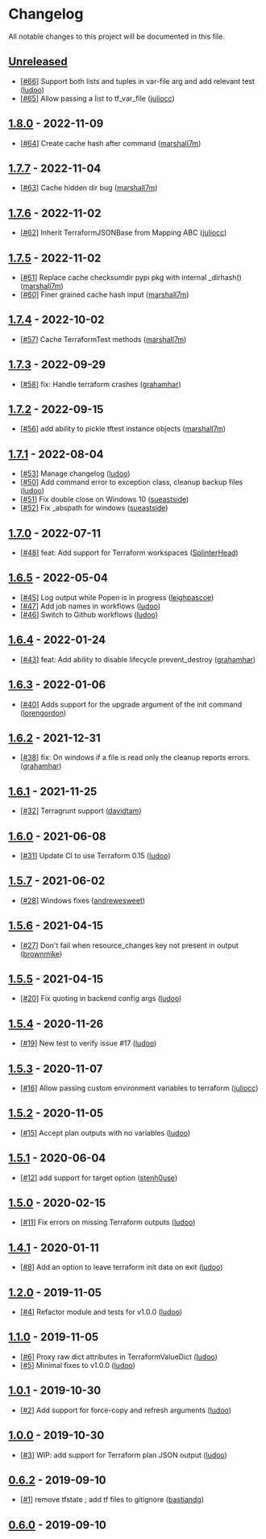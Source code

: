 # Changelog

All notable changes to this project will be documented in this file.
<!-- markdownlint-disable MD024 -->

## [Unreleased]

<!-- None < 2022-11-09 06:45:04+00:00 -->

- [[#66](https://github.com/GoogleCloudPlatform/terraform-python-testing-helper/pull/66)] Support both lists and tuples in var-file arg and add relevant test ([ludoo](https://github.com/ludoo)) <!-- 2022-12-01 06:47:08+00:00 -->
- [[#65](https://github.com/GoogleCloudPlatform/terraform-python-testing-helper/pull/65)] Allow passing a list to tf_var_file ([juliocc](https://github.com/juliocc)) <!-- 2022-11-30 19:45:18+00:00 -->

## [1.8.0] - 2022-11-09
<!-- 2022-11-09 06:45:04+00:00 < 2022-11-04 13:00:05+00:00 -->

- [[#64](https://github.com/GoogleCloudPlatform/terraform-python-testing-helper/pull/64)] Create cache hash after command ([marshall7m](https://github.com/marshall7m)) <!-- 2022-11-09 06:40:50+00:00 -->

## [1.7.7] - 2022-11-04
<!-- 2022-11-04 13:00:05+00:00 < 2022-11-02 13:49:30+00:00 -->

- [[#63](https://github.com/GoogleCloudPlatform/terraform-python-testing-helper/pull/63)] Cache hidden dir bug ([marshall7m](https://github.com/marshall7m)) <!-- 2022-11-04 12:57:20+00:00 -->

## [1.7.6] - 2022-11-02

- [[#62](https://github.com/GoogleCloudPlatform/terraform-python-testing-helper/pull/62)] Inherit TerraformJSONBase from Mapping ABC ([juliocc](https://github.com/juliocc)) <!-- 2022-11-02 13:43:24+00:00 -->

## [1.7.5] - 2022-11-02
<!-- 2022-11-02 06:51:48+00:00 < 2022-10-02 16:42:19+00:00 -->

- [[#61](https://github.com/GoogleCloudPlatform/terraform-python-testing-helper/pull/61)] Replace cache checksumdir pypi pkg with internal _dirhash() ([marshall7m](https://github.com/marshall7m)) <!-- 2022-11-02 06:30:26+00:00 -->
- [[#60](https://github.com/GoogleCloudPlatform/terraform-python-testing-helper/pull/60)] Finer grained cache hash input ([marshall7m](https://github.com/marshall7m)) <!-- 2022-11-01 09:05:28+00:00 -->

## [1.7.4] - 2022-10-02
<!-- 2022-10-02 16:42:19+00:00 < 2022-09-29 11:34:08+00:00 -->

- [[#57](https://github.com/GoogleCloudPlatform/terraform-python-testing-helper/pull/57)] Cache TerraformTest methods ([marshall7m](https://github.com/marshall7m)) <!-- 2022-10-02 16:38:46+00:00 -->

## [1.7.3] - 2022-09-29
<!-- 2022-09-29 11:34:08+00:00 < 2022-09-15 05:29:49+00:00 -->

- [[#58](https://github.com/GoogleCloudPlatform/terraform-python-testing-helper/pull/58)] fix: Handle terraform crashes ([grahamhar](https://github.com/grahamhar)) <!-- 2022-09-23 14:38:29+00:00 -->

## [1.7.2] - 2022-09-15
<!-- 2022-09-15 05:29:49+00:00 < 2022-08-04 11:44:18+00:00 -->

- [[#56](https://github.com/GoogleCloudPlatform/terraform-python-testing-helper/pull/56)] add ability to pickle tftest instance objects ([marshall7m](https://github.com/marshall7m)) <!-- 2022-09-15 05:22:57+00:00 -->

## [1.7.1] - 2022-08-04

<!-- 2022-08-04 11:44:18+00:00 < 2022-07-11 12:09:43+00:00 -->

- [[#53](https://github.com/GoogleCloudPlatform/terraform-python-testing-helper/pull/53)] Manage changelog ([ludoo](https://github.com/ludoo)) <!-- 2022-08-04 11:41:42+00:00 -->
- [[#50](https://github.com/GoogleCloudPlatform/terraform-python-testing-helper/pull/50)] Add command error to exception class, cleanup backup files ([ludoo](https://github.com/ludoo)) <!-- 2022-08-04 10:45:06+00:00 -->
- [[#51](https://github.com/GoogleCloudPlatform/terraform-python-testing-helper/pull/51)] Fix double close on Windows 10 ([sueastside](https://github.com/sueastside)) <!-- 2022-08-04 10:35:48+00:00 -->
- [[#52](https://github.com/GoogleCloudPlatform/terraform-python-testing-helper/pull/52)] Fix _abspath for windows ([sueastside](https://github.com/sueastside)) <!-- 2022-08-04 10:21:34+00:00 -->

## [1.7.0] - 2022-07-11

<!-- 2022-07-11 12:09:43+00:00 < 2022-05-04 14:07:59+00:00 -->

- [[#48](https://github.com/GoogleCloudPlatform/terraform-python-testing-helper/pull/48)] feat: Add support for Terraform workspaces ([SplinterHead](https://github.com/SplinterHead)) <!-- 2022-07-11 08:24:43+00:00 -->

## [1.6.5] - 2022-05-04

<!-- 2022-05-04 14:07:59+00:00 < 2022-01-24 13:38:06+00:00 -->

- [[#45](https://github.com/GoogleCloudPlatform/terraform-python-testing-helper/pull/45)] Log output while Popen is in progress ([leighpascoe](https://github.com/leighpascoe)) <!-- 2022-05-04 13:46:56+00:00 -->
- [[#47](https://github.com/GoogleCloudPlatform/terraform-python-testing-helper/pull/47)] Add job names in workflows ([ludoo](https://github.com/ludoo)) <!-- 2022-05-03 17:49:30+00:00 -->
- [[#46](https://github.com/GoogleCloudPlatform/terraform-python-testing-helper/pull/46)] Switch to Github workflows ([ludoo](https://github.com/ludoo)) <!-- 2022-05-03 17:40:27+00:00 -->

## [1.6.4] - 2022-01-24

<!-- 2022-01-24 13:38:06+00:00 < 2022-01-06 18:33:27+00:00 -->

- [[#43](https://github.com/GoogleCloudPlatform/terraform-python-testing-helper/pull/43)] feat: Add ability to disable lifecycle prevent_destroy ([grahamhar](https://github.com/grahamhar)) <!-- 2022-01-24 10:09:31+00:00 -->

## [1.6.3] - 2022-01-06

<!-- 2022-01-06 18:33:27+00:00 < 2021-12-31 09:37:01+00:00 -->

- [[#40](https://github.com/GoogleCloudPlatform/terraform-python-testing-helper/pull/40)] Adds support for the upgrade argument of the init command ([lorengordon](https://github.com/lorengordon)) <!-- 2022-01-06 18:30:16+00:00 -->

## [1.6.2] - 2021-12-31

<!-- 2021-12-31 09:37:01+00:00 < 2021-11-25 14:53:54+00:00 -->

- [[#38](https://github.com/GoogleCloudPlatform/terraform-python-testing-helper/pull/38)] fix: On windows if a file is read only the cleanup reports errors. ([grahamhar](https://github.com/grahamhar)) <!-- 2021-11-25 14:51:23+00:00 -->

## [1.6.1] - 2021-11-25

<!-- 2021-11-25 14:53:54+00:00 < 2021-06-07 22:20:11+00:00 -->

- [[#32](https://github.com/GoogleCloudPlatform/terraform-python-testing-helper/pull/32)] Terragrunt support ([davidtam](https://github.com/davidtam)) <!-- 2021-06-07 22:16:39+00:00 -->

## [1.6.0] - 2021-06-08

<!-- 2021-06-07 22:20:11+00:00 < 2021-06-02 19:14:25+00:00 -->

- [[#31](https://github.com/GoogleCloudPlatform/terraform-python-testing-helper/pull/31)] Update CI to use Terraform 0.15 ([ludoo](https://github.com/ludoo)) <!-- 2021-06-03 06:00:32+00:00 -->

## [1.5.7] - 2021-06-02

<!-- 2021-06-02 19:14:25+00:00 < 2021-04-15 05:40:18+00:00 -->

- [[#28](https://github.com/GoogleCloudPlatform/terraform-python-testing-helper/pull/28)] Windows fixes ([andrewesweet](https://github.com/andrewesweet)) <!-- 2021-06-02 19:10:02+00:00 -->

## [1.5.6] - 2021-04-15

<!-- 2021-04-15 05:40:18+00:00 < 2021-04-15 05:26:39+00:00 -->

- [[#27](https://github.com/GoogleCloudPlatform/terraform-python-testing-helper/pull/27)] Don't fail when resource_changes key not present in output ([brownmike](https://github.com/brownmike)) <!-- 2021-04-15 05:23:26+00:00 -->

## [1.5.5] - 2021-04-15

<!-- 2021-04-15 05:26:39+00:00 < 2020-11-26 16:22:15+00:00 -->

- [[#20](https://github.com/GoogleCloudPlatform/terraform-python-testing-helper/pull/20)] Fix quoting in backend config args ([ludoo](https://github.com/ludoo)) <!-- 2020-11-26 16:20:21+00:00 -->

## [1.5.4] - 2020-11-26

<!-- 2020-11-26 16:22:15+00:00 < 2020-11-07 16:47:29+00:00 -->

- [[#19](https://github.com/GoogleCloudPlatform/terraform-python-testing-helper/pull/19)] New test to verify issue #17 ([ludoo](https://github.com/ludoo)) <!-- 2020-11-26 11:18:59+00:00 -->

## [1.5.3] - 2020-11-07

<!-- 2020-11-07 16:47:29+00:00 < 2020-11-05 16:50:05+00:00 -->

- [[#16](https://github.com/GoogleCloudPlatform/terraform-python-testing-helper/pull/16)] Allow passing custom environment variables to terraform ([juliocc](https://github.com/juliocc)) <!-- 2020-11-07 16:44:33+00:00 -->

## [1.5.2] - 2020-11-05

<!-- 2020-11-05 16:50:05+00:00 < 2020-06-04 07:40:00+00:00 -->

- [[#15](https://github.com/GoogleCloudPlatform/terraform-python-testing-helper/pull/15)] Accept plan outputs with no variables ([ludoo](https://github.com/ludoo)) <!-- 2020-11-05 16:48:22+00:00 -->

## [1.5.1] - 2020-06-04

<!-- 2020-06-04 07:40:00+00:00 < 2020-02-15 13:08:48+00:00 -->

- [[#12](https://github.com/GoogleCloudPlatform/terraform-python-testing-helper/pull/12)] add support for target option ([stenh0use](https://github.com/stenh0use)) <!-- 2020-02-15 13:07:07+00:00 -->

## [1.5.0] - 2020-02-15

<!-- 2020-02-15 13:08:48+00:00 < 2020-01-11 16:46:43+00:00 -->

- [[#11](https://github.com/GoogleCloudPlatform/terraform-python-testing-helper/pull/11)] Fix errors on missing Terraform outputs ([ludoo](https://github.com/ludoo)) <!-- 2020-01-11 16:26:48+00:00 -->

## [1.4.1] - 2020-01-11

<!-- 2020-01-11 16:46:43+00:00 < 2020-01-11 16:33:54+00:00 -->

- [[#8](https://github.com/GoogleCloudPlatform/terraform-python-testing-helper/pull/8)] Add an option to leave terraform init data on exit ([ludoo](https://github.com/ludoo)) <!-- 2019-11-16 19:42:49+00:00 -->

## [1.2.0] - 2019-11-05

<!-- 2019-11-05 05:39:42+00:00 < 2019-11-05 05:05:17+00:00 -->

- [[#4](https://github.com/GoogleCloudPlatform/terraform-python-testing-helper/pull/4)] Refactor module and tests for v1.0.0 ([ludoo](https://github.com/ludoo)) <!-- 2019-10-30 06:19:34+00:00 -->

## [1.1.0] - 2019-11-05

<!-- 2019-11-05 05:05:17+00:00 < 2019-10-30 06:38:21+00:00 -->

- [[#6](https://github.com/GoogleCloudPlatform/terraform-python-testing-helper/pull/6)] Proxy raw dict attributes in TerraformValueDict ([ludoo](https://github.com/ludoo)) <!-- 2019-11-05 05:04:12+00:00 -->
- [[#5](https://github.com/GoogleCloudPlatform/terraform-python-testing-helper/pull/5)] Minimal fixes to v1.0.0 ([ludoo](https://github.com/ludoo)) <!-- 2019-10-30 06:37:13+00:00 -->

## [1.0.1] - 2019-10-30

<!-- 2019-10-30 06:38:21+00:00 < 2019-10-30 06:21:04+00:00 -->

- [[#2](https://github.com/GoogleCloudPlatform/terraform-python-testing-helper/pull/2)] Add support for force-copy and refresh arguments ([ludoo](https://github.com/ludoo)) <!-- 2019-09-07 12:31:14+00:00 -->

## [1.0.0] - 2019-10-30

<!-- 2019-10-30 06:21:04+00:00 < 2019-09-10 13:54:14+00:00 -->

- [[#3](https://github.com/GoogleCloudPlatform/terraform-python-testing-helper/pull/3)] WIP: add support for Terraform plan JSON output ([ludoo](https://github.com/ludoo)) <!-- 2019-09-10 06:55:27+00:00 -->

## [0.6.2] - 2019-09-10

<!-- 2019-09-10 13:54:14+00:00 < 2019-09-10 06:58:18+00:00 -->

- [[#1](https://github.com/GoogleCloudPlatform/terraform-python-testing-helper/pull/1)] remove tfstate ; add tf files to gitignore ([bastiandg](https://github.com/bastiandg)) <!-- 2019-03-29 08:13:06+00:00 -->

## [0.6.0] - 2019-09-10

<!-- 2019-09-10 06:58:18+00:00 < None -->

<!-- markdown-link-check-disable -->
[Unreleased]: https://github.com/GoogleCloudPlatform/terraform-python-testing-helper/compare/v1.8.0...HEAD
[1.8.0]: https://github.com/GoogleCloudPlatform/terraform-python-testing-helper/compare/v1.7.7...v1.8.0
[1.7.7]: https://github.com/GoogleCloudPlatform/terraform-python-testing-helper/compare/v1.7.6...v1.7.7
[1.7.6]: https://github.com/GoogleCloudPlatform/terraform-python-testing-helper/compare/v1.7.5...v1.7.6
[1.7.5]: https://github.com/GoogleCloudPlatform/terraform-python-testing-helper/compare/v1.7.4...v1.7.5
[1.7.4]: https://github.com/GoogleCloudPlatform/terraform-python-testing-helper/compare/v1.7.3...v1.7.4
[1.7.3]: https://github.com/GoogleCloudPlatform/terraform-python-testing-helper/compare/v1.7.2...v1.7.3
[1.7.2]: https://github.com/GoogleCloudPlatform/terraform-python-testing-helper/compare/v1.7.1...v1.7.2
[1.7.1]: https://github.com/GoogleCloudPlatform/terraform-python-testing-helper/compare/v1.7.0...v1.7.1
[1.7.0]: https://github.com/GoogleCloudPlatform/terraform-python-testing-helper/compare/v1.6.5...v1.7.0
[1.6.5]: https://github.com/GoogleCloudPlatform/terraform-python-testing-helper/compare/v1.6.4...v1.6.5
[1.6.4]: https://github.com/GoogleCloudPlatform/terraform-python-testing-helper/compare/v1.6.3...v1.6.4
[1.6.3]: https://github.com/GoogleCloudPlatform/terraform-python-testing-helper/compare/v1.6.2...v1.6.3
[1.6.2]: https://github.com/GoogleCloudPlatform/terraform-python-testing-helper/compare/v1.6.1...v1.6.2
[1.6.1]: https://github.com/GoogleCloudPlatform/terraform-python-testing-helper/compare/v1.6.0...v1.6.1
[1.6.0]: https://github.com/GoogleCloudPlatform/terraform-python-testing-helper/compare/v1.5.7...v1.6.0
[1.5.7]: https://github.com/GoogleCloudPlatform/terraform-python-testing-helper/compare/v1.5.6...v1.5.7
[1.5.6]: https://github.com/GoogleCloudPlatform/terraform-python-testing-helper/compare/v1.5.5...v1.5.6
[1.5.5]: https://github.com/GoogleCloudPlatform/terraform-python-testing-helper/compare/v1.5.4...v1.5.5
[1.5.4]: https://github.com/GoogleCloudPlatform/terraform-python-testing-helper/compare/v1.5.3...v1.5.4
[1.5.3]: https://github.com/GoogleCloudPlatform/terraform-python-testing-helper/compare/v1.5.2...v1.5.3
[1.5.2]: https://github.com/GoogleCloudPlatform/terraform-python-testing-helper/compare/v1.5.1...v1.5.2
[1.5.1]: https://github.com/GoogleCloudPlatform/terraform-python-testing-helper/compare/v1.5.0...v1.5.1
[1.5.0]: https://github.com/GoogleCloudPlatform/terraform-python-testing-helper/compare/v1.4.1...v1.5.0
[1.4.1]: https://github.com/GoogleCloudPlatform/terraform-python-testing-helper/compare/v1.2.0...v1.4.1
[1.2.0]: https://github.com/GoogleCloudPlatform/terraform-python-testing-helper/compare/v1.1.0...v1.2.0
[1.1.0]: https://github.com/GoogleCloudPlatform/terraform-python-testing-helper/compare/v1.0.1...v1.1.0
[1.0.1]: https://github.com/GoogleCloudPlatform/terraform-python-testing-helper/compare/v1.0.0...v1.0.1
[1.0.0]: https://github.com/GoogleCloudPlatform/terraform-python-testing-helper/compare/v0.6.2...v1.0.0
[0.6.2]: https://github.com/GoogleCloudPlatform/terraform-python-testing-helper/compare/v0.6.0...v0.6.2
[0.6.0]: https://github.com/GoogleCloudPlatform/terraform-python-testing-helper/compare/v0.1...v0.6.0
